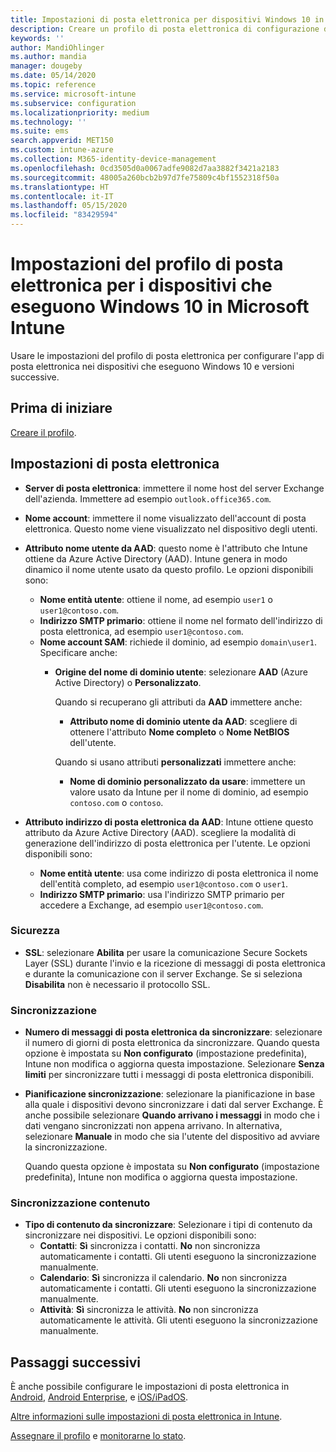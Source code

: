 ```yaml
---
title: Impostazioni di posta elettronica per dispositivi Windows 10 in Microsoft Intune - Azure | Microsoft Docs
description: Creare un profilo di posta elettronica di configurazione del dispositivo che usa server Exchange e recupera gli attributi da Azure Active Directory. È anche possibile abilitare SSL e sincronizzare la posta elettronica e le pianificazioni nei dispositivi Windows 10 con Microsoft Intune.
keywords: ''
author: MandiOhlinger
ms.author: mandia
manager: dougeby
ms.date: 05/14/2020
ms.topic: reference
ms.service: microsoft-intune
ms.subservice: configuration
ms.localizationpriority: medium
ms.technology: ''
ms.suite: ems
search.appverid: MET150
ms.custom: intune-azure
ms.collection: M365-identity-device-management
ms.openlocfilehash: 0cd3505d0a0067adfe9082d7aa3882f3421a2183
ms.sourcegitcommit: 48005a260bcb2b97d7fe75809c4bf1552318f50a
ms.translationtype: HT
ms.contentlocale: it-IT
ms.lasthandoff: 05/15/2020
ms.locfileid: "83429594"
---
```

# <a name="email-profile-settings-for-devices-running-windows-10-in-microsoft-intune"></a>Impostazioni del profilo di posta elettronica per i dispositivi che eseguono Windows 10 in Microsoft Intune

Usare le impostazioni del profilo di posta elettronica per configurare l'app di posta elettronica nei dispositivi che eseguono Windows 10 e versioni successive.

## <a name="before-you-begin"></a>Prima di iniziare

[Creare il profilo](email-settings-configure.md).

## <a name="email-settings"></a>Impostazioni di posta elettronica

- **Server di posta elettronica**: immettere il nome host del server Exchange dell'azienda. Immettere ad esempio `outlook.office365.com`.
- **Nome account**: immettere il nome visualizzato dell'account di posta elettronica. Questo nome viene visualizzato nel dispositivo degli utenti.
- **Attributo nome utente da AAD**: questo nome è l'attributo che Intune ottiene da Azure Active Directory (AAD). Intune genera in modo dinamico il nome utente usato da questo profilo. Le opzioni disponibili sono:
  - **Nome entità utente**: ottiene il nome, ad esempio `user1` o `user1@contoso.com`.
  - **Indirizzo SMTP primario**: ottiene il nome nel formato dell'indirizzo di posta elettronica, ad esempio `user1@contoso.com`.
  - **Nome account SAM**: richiede il dominio, ad esempio `domain\user1`. Specificare anche:  
    - **Origine del nome di dominio utente**: selezionare **AAD** (Azure Active Directory) o **Personalizzato**.

      Quando si recuperano gli attributi da **AAD** immettere anche:
      - **Attributo nome di dominio utente da AAD**: scegliere di ottenere l'attributo **Nome completo** o **Nome NetBIOS** dell'utente.

      Quando si usano attributi **personalizzati** immettere anche:
      - **Nome di dominio personalizzato da usare**: immettere un valore usato da Intune per il nome di dominio, ad esempio `contoso.com` o `contoso`.

- **Attributo indirizzo di posta elettronica da AAD**: Intune ottiene questo attributo da Azure Active Directory (AAD). scegliere la modalità di generazione dell'indirizzo di posta elettronica per l'utente. Le opzioni disponibili sono:
  - **Nome entità utente**: usa come indirizzo di posta elettronica il nome dell'entità completo, ad esempio `user1@contoso.com` o `user1`.
  - **Indirizzo SMTP primario**: usa l'indirizzo SMTP primario per accedere a Exchange, ad esempio `user1@contoso.com`.

### <a name="security"></a>Sicurezza

- **SSL**: selezionare **Abilita** per usare la comunicazione Secure Sockets Layer (SSL) durante l'invio e la ricezione di messaggi di posta elettronica e durante la comunicazione con il server Exchange. Se si seleziona **Disabilita** non è necessario il protocollo SSL.

### <a name="synchronization"></a>Sincronizzazione

- **Numero di messaggi di posta elettronica da sincronizzare**: selezionare il numero di giorni di posta elettronica da sincronizzare. Quando questa opzione è impostata su **Non configurato** (impostazione predefinita), Intune non modifica o aggiorna questa impostazione. Selezionare **Senza limiti** per sincronizzare tutti i messaggi di posta elettronica disponibili.
- **Pianificazione sincronizzazione**: selezionare la pianificazione in base alla quale i dispositivi devono sincronizzare i dati dal server Exchange. È anche possibile selezionare **Quando arrivano i messaggi** in modo che i dati vengano sincronizzati non appena arrivano. In alternativa, selezionare **Manuale** in modo che sia l'utente del dispositivo ad avviare la sincronizzazione.

  Quando questa opzione è impostata su **Non configurato** (impostazione predefinita), Intune non modifica o aggiorna questa impostazione.

### <a name="content-sync"></a>Sincronizzazione contenuto

- **Tipo di contenuto da sincronizzare**: Selezionare i tipi di contenuto da sincronizzare nei dispositivi. Le opzioni disponibili sono:
  - **Contatti**: **Sì** sincronizza i contatti. **No** non sincronizza automaticamente i contatti. Gli utenti eseguono la sincronizzazione manualmente.
  - **Calendario**: **Sì** sincronizza il calendario. **No** non sincronizza automaticamente i contatti. Gli utenti eseguono la sincronizzazione manualmente.
  - **Attività**: **Sì** sincronizza le attività. **No** non sincronizza automaticamente le attività. Gli utenti eseguono la sincronizzazione manualmente.

## <a name="next-steps"></a>Passaggi successivi

È anche possibile configurare le impostazioni di posta elettronica in [Android](email-settings-android.md), [Android Enterprise](email-settings-android-enterprise.md), e [iOS/iPadOS](email-settings-ios.md). 

[Altre informazioni sulle impostazioni di posta elettronica in Intune](email-settings-configure.md).

[Assegnare il profilo](device-profile-assign.md) e [monitorarne lo stato](device-profile-monitor.md).
